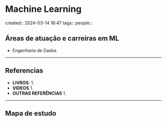 # Machine Learning
created:: 2024-03-14 16:47
tags::
people::

## Áreas de atuação e carreiras em ML
- Engenharia de Dados

---
## Referencias
- **LIVROS**:
	1. 
- **VIDEOS**
	1. 
- **OUTRAS REFERÊNCIAS**
	1.
---
## Mapa de estudo